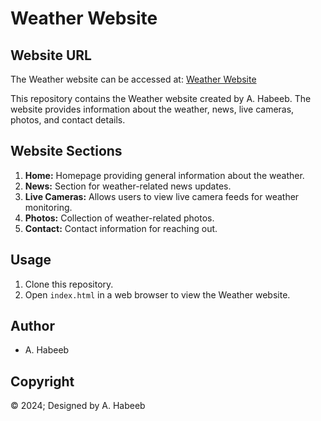 # Weather Website

## Website URL

The Weather website can be accessed at: [Weather Website](https://ahmedhabeeb20.github.io/Weather/)

This repository contains the Weather website created by A. Habeeb. The website provides information about the weather, news, live cameras, photos, and contact details.

## Website Sections

1. **Home:** Homepage providing general information about the weather.
2. **News:** Section for weather-related news updates.
3. **Live Cameras:** Allows users to view live camera feeds for weather monitoring.
4. **Photos:** Collection of weather-related photos.
5. **Contact:** Contact information for reaching out.



## Usage

1. Clone this repository.
2. Open `index.html` in a web browser to view the Weather website.

## Author

- A. Habeeb

## Copyright

© 2024; Designed by A. Habeeb
